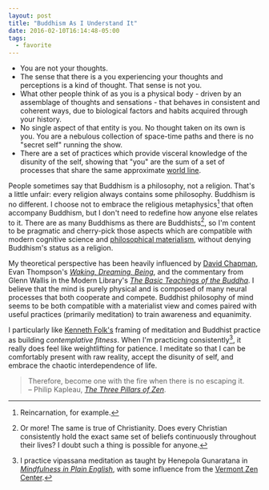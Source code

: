 ```yaml
---
layout: post
title: "Buddhism As I Understand It"
date: 2016-02-10T16:14:48-05:00
tags:
  - favorite
---
```


- You are not your thoughts.
- The sense that there is a you experiencing your thoughts and perceptions is a kind of thought. That sense is not you.
- What other people think of as you is a physical body - driven by an assemblage of thoughts and sensations - that behaves in consistent and coherent ways, due to biological factors and habits acquired through your history.
- No single aspect of that entity is you. No thought taken on its own is you. You are a nebulous collection of space-time paths and there is no "secret self" running the show.
- There are a set of practices which provide visceral knowledge of the disunity of the self, showing that "you" are the sum of a set of processes that share the same approximate [world line](https://en.wikipedia.org/wiki/World_line).

People sometimes say that Buddhism is a philosophy, not a religion. That's a little unfair: every religion always contains some philosophy. Buddhism is no different. I choose not to embrace the religious metaphysics[^1] that often accompany Buddhism, but I don't need to redefine how anyone else relates to it. There are as many Buddhisms as there are Buddhists[^2], so I'm content to be pragmatic and cherry-pick those aspects which are compatible with modern cognitive science and [philosophical materialism](https://en.wikipedia.org/wiki/Materialism), without denying Buddhism's status as a religion.

My theoretical perspective has been heavily influenced by [David Chapman](https://meaningness.wordpress.com/), Evan Thompson's [_Waking, Dreaming, Being_](https://www.goodreads.com/book/show/22329411-waking-dreaming-being), and the commentary from Glenn Wallis in the Modern Library's [_The Basic Teachings of the Buddha_](https://www.goodreads.com/book/show/18420201-basic-teachings-of-the-buddha). I believe that the mind is purely physical and is composed of many neural processes that both cooperate and compete. Buddhist philosophy of mind seems to be both compatible with a materialist view and comes paired with useful practices (primarily meditation) to train awareness and equanimity.

I particularly like [Kenneth Folk's](http://kennethfolkdharma.com) framing of meditation and Buddhist practice as building _contemplative fitness_. When I'm practicing consistently[^3], it really does feel like weightlifting for patience. I meditate so that I can be comfortably present with raw reality, accept the disunity of self, and embrace the chaotic interdependence of life.

> Therefore, become one with the fire when there is no escaping it.  
> – Philip Kapleau, [_The Three Pillars of Zen_](https://www.goodreads.com/book/show/19545272-the-three-pillars-of-zen).

[^1]:	Reincarnation, for example.

[^2]:	Or more! The same is true of Christianity. Does every Christian consistently hold the exact same set of beliefs continuously throughout their lives? I doubt such a thing is possible for anyone.

[^3]:	I practice vipassana meditation as taught by Henepola Gunaratana in [_Mindfulness in Plain English_](http://www.urbandharma.org/udharma4/mpe.html), with some influence from the [Vermont Zen Center](http://vermontzen.org/index.html).
